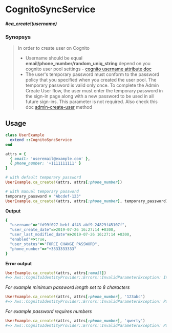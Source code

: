 # CognitoSyncService

__*#ca_create!(username)*__

### Synopsys

> In order to create user on Cognito
> - Username should be equal __email/phone_number/random_uniq_string__ depend on you cognito user pool settings - [cognito username attribute doc](https://docs.aws.amazon.com/en_us/cognito/latest/developerguide/user-pool-settings-attributes.html#user-pool-settings-usernames)
> - The user's temporary password must conform to the password policy that you specified when you created the user pool. The temporary password is valid only once. To complete the Admin Create User flow, the user must enter the temporary password in the sign-in page along with a new password to be used in all future sign-ins. This parameter is not required.
> Also check this doc [admin-create-user](https://docs.aws.amazon.com/cli/latest/reference/cognito-idp/admin-create-user.html) method

## Usage

```ruby
class UserExample
  extend ::CognitoSyncService
end

attrs = {
  { email: 'useremail@example.com' },
  { phone_number: '+1111111111' }
}

# with default temporary password
UserExample.ca_create!(attrs, attrs[:phone_number])

# with manual temporary password
temporary_password = "Abcdef-123"
UserExample.ca_create!(attrs, attrs[:phone_number], temporary_password)
```

__Output__

```ruby
{
  "username"=>"fd99f027-bebf-4f43-abf9-24829f45107f",
  "user_create_date"=>2019-07-26 16:27:14 +0300,
  "user_last_modified_date"=>2019-07-26 16:27:14 +0300,
  "enabled"=>true,
  "user_status"=>"FORCE_CHANGE_PASSWORD",
  "phone_number"=>"+3333333333"
}
```

__Error output__

```ruby
UserExample.ca_create!(attrs, attrs[:email])
#=> Aws::CognitoIdentityProvider::Errors::InvalidParameterException: Invalid email address format.
```

_For example minimum password length set to 8 characters_

```ruby
UserExample.ca_create!(attrs, attrs[:phone_number], '123abc')
#=> Aws::CognitoIdentityProvider::Errors::InvalidParameterException: Password not long enough
```

_For example password requires numbers_

```ruby
UserExample.ca_create!(attrs, attrs[:phone_number], 'qwerty')
#=> Aws::CognitoIdentityProvider::Errors::InvalidParameterException: Password must have numeric characters
```
